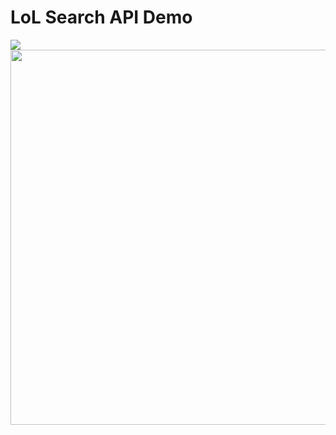# LoL Search API Demo

<img src="desktop.png">
<img src="mobile.png" height="600px" margin="0 auto">